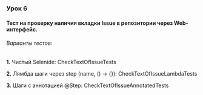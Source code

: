 ### Урок 6

#### Тест на проверку наличия вкладки Issue в репозитории через Web-интерфейс.

###### Варианты тестов:

**1.** Чистый Selenide: CheckTextOfIssueTests

**2.** Лямбда шаги через step (name, () -> {}): CheckTextOfIssueLambdaTests

**3.** Шаги с аннотацией @Step: CheckTextOfIssueAnnotatedTests


